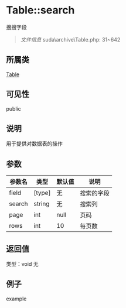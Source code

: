 # Table::search
搜搜字段
> *文件信息* suda\archive\Table.php: 31~642
## 所属类 

[Table](../Table.md)

## 可见性

  public  
## 说明


用于提供对数据表的操作


## 参数

| 参数名 | 类型 | 默认值 | 说明 |
|--------|-----|-------|-------|
| field |  [type] | 无 |  搜索的字段 |
| search |  string | 无 |  搜索列 |
| page |  int | null |  页码 |
| rows |  int | 10 |  每页数 |

## 返回值
类型：void
无

## 例子

example